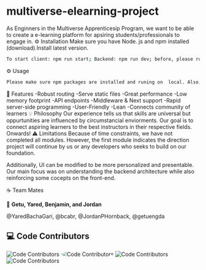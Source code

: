 
# multiverse-elearning-project
As Enginners in the Multiverse Apprenticesip Program, we want to be able to create a e-learning platform for apsiring students/professionals to engage in. 
⚙️ Installation
Make sure you have Node. js and npm installed (download).Install latest version.

```sh
To start client: npm run start; Backend: npm run dev; before, please run npm i, npm init, npm install, and npm install express.
```
⚙️ Usage

```sh
Please make sure npm packages are installed and runing on  local. Also, run client and backend on seperate terminals. One should run in port 3xxx and 80xx
```

🎯 Features
-Robust routing
-Serve static files
-Great performance
-Low memory footprint
-API endpoints
-Middleware & Next support
-Rapid server-side programming
-User-Friendly
-Lean
-Connects community of learners
💡 Philosophy
Our experience tells us that skills are universal but oppurtunities are influenced by circumstancial enviorments. Our goal is to connect aspiring learners to the best instructors in their respective fields. Onwards!
⚠️ Limitations
Because of time constraints, we have not completed all modules. However, the first module indicates the direction project will continue by us or any developers who seeks to build on our foundation. 

Additionally, UI can be modified to be more personalized and presentable. Our main focus was on understanding the backend architecture while also reinforcing some cocepts on the front-end.

☕ Team Mates 

👤 **Getu, Yared, Benjamin, and Jordan**

@YaredBachaGari, @bcabr, @JordanPHornback, @getuengda 

## ‎‍💻 Code Contributors

<img src="https://avatars.githubusercontent.com/u/24825276?v=4?width=20&" alt="Code Contributors" style="max-width:100%;">
<img src="https://avatars.githubusercontent.com/u/102699173?v=4?width=75&button=false" alt="Code Contributors" style="border-radius: 50%;">
<img src="https://avatars.githubusercontent.com/u/86804213?v=4?width=890&button=false" alt="Code Contributors" style="max-width:100%;">
<img src="https://https://avatars.githubusercontent.com/u/102699173?v=4?width=890&button=false" alt="Code Contributors" style="max-width:100%;">



